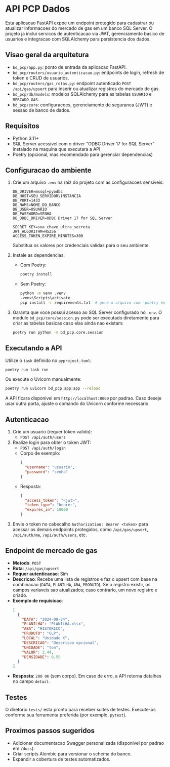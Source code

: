 # API PCP Dados

Esta aplicacao FastAPI expoe um endpoint protegido para cadastrar ou atualizar informacoes do mercado de gas em um banco SQL Server. O projeto ja inclui servicos de autenticacao via JWT, gerenciamento basico de usuarios e integracao com SQLAlchemy para persistencia dos dados.

## Visao geral da arquitetura
- `bd_pcp/app.py`: ponto de entrada da aplicacao FastAPI.
- `bd_pcp/routers/usuario_autenticacao.py`: endpoints de login, refresh de token e CRUD de usuarios.
- `bd_pcp/routers/gas_rotas.py`: endpoint autenticado `POST /api/gas/upsert` para inserir ou atualizar registros do mercado de gas.
- `bd_pcp/db/models`: modelos SQLAlchemy para as tabelas `USUARIO` e `MERCADO_GAS`.
- `bd_pcp/core`: configuracoes, gerenciamento de seguranca (JWT) e sessao de banco de dados.

## Requisitos
- Python 3.11+
- SQL Server acessivel com o driver "ODBC Driver 17 for SQL Server" instalado na maquina que executara a API
- Poetry (opcional, mas recomendado para gerenciar dependencias)

## Configuracao do ambiente
1. Crie um arquivo `.env` na raiz do projeto com as configuracoes sensiveis:
   ```env
   DB_DRIVER=mssql+pyodbc
   DB_HOST=SEU_SERVIDOR\INSTANCIA
   DB_PORT=1433
   DB_NAME=NOME_DO_BANCO
   DB_USER=USUARIO
   DB_PASSWORD=SENHA
   DB_ODBC_DRIVER=ODBC Driver 17 for SQL Server

   SECRET_KEY=sua_chave_ultra_secreta
   JWT_ALGORITHM=HS256
   ACCESS_TOKEN_EXPIRE_MINUTES=300
   ```
   Substitua os valores por credenciais validas para o seu ambiente.

2. Instale as dependencias:
   - Com Poetry:
     ```bash
     poetry install
     ```
   - Sem Poetry:
     ```bash
     python -m venv .venv
     .venv\Scripts\activate
     pip install -r requirements.txt  # gere o arquivo com `poetry export` se necessario
     ```

3. Garanta que voce possui acesso ao SQL Server configurado no `.env`. O modulo `bd_pcp/core/session.py` pode ser executado diretamente para criar as tabelas basicas caso elas ainda nao existam:
   ```bash
   poetry run python -m bd_pcp.core.session
   ```

## Executando a API
Utilize o `task` definido no `pyproject.toml`:
```bash
poetry run task run
```
Ou execute o Uvicorn manualmente:
```bash
poetry run uvicorn bd_pcp.app:app --reload
```
A API ficara disponivel em `http://localhost:8000` por padrao. Caso deseje usar outra porta, ajuste o comando do Uvicorn conforme necessario.

## Autenticacao
1. Crie um usuario (requer token valido):
   - `POST /api/auth/users`
2. Realize login para obter o token JWT:
   - `POST /api/auth/login`
   - Corpo de exemplo:
     ```json
     {
       "username": "usuario",
       "password": "senha"
     }
     ```
   - Resposta:
     ```json
     {
       "access_token": "<jwt>",
       "token_type": "bearer",
       "expires_in": 18000
     }
     ```
3. Envie o token no cabecalho `Authorization: Bearer <token>` para acessar os demais endpoints protegidos, como `/api/gas/upsert`, `/api/auth/me`, `/api/auth/users`, etc.

## Endpoint de mercado de gas
- **Metodo**: `POST`
- **Rota**: `/api/gas/upsert`
- **Requer autenticacao**: Sim
- **Descricao**: Recebe uma lista de registros e faz o upsert com base na combinacao (`DATA`, `PLANILHA`, `ABA`, `PRODUTO`). Se o registro existir, os campos variaveis sao atualizados; caso contrario, um novo registro e criado.
- **Exemplo de requisicao**:
  ```json
  [
    {
      "DATA": "2024-09-24",
      "PLANILHA": "PLANILHA.xlsx",
      "ABA": "HISTORICO",
      "PRODUTO": "GLP",
      "LOCAL": "Unidade X",
      "DESCRICAO": "Descricao opcional",
      "UNIDADE": "ton",
      "VALOR": 2.44,
      "DENSIDADE": 0.55
    }
  ]
  ```
- **Resposta**: `200 OK` (sem corpo). Em caso de erro, a API retorna detalhes no campo `detail`.

## Testes
O diretorio `tests/` esta pronto para receber suites de testes. Execute-os conforme sua ferramenta preferida (por exemplo, `pytest`).

## Proximos passos sugeridos
- Adicionar documentacao Swagger personalizada (disponivel por padrao em `/docs`).
- Criar scripts Alembic para versionar o schema do banco.
- Expandir a cobertura de testes automatizados.
